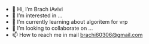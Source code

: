 - 👋 Hi, I’m Brach iAvivi
- 👀 I’m interested in ...
- 🌱 I’m currently learning about algoritem for vrp
- 💞️ I’m looking to collaborate on ...
- 📫 How to reach me in mail brachi60306@gmail.com
<!---
BrachiAvivi/BrachiAvivi is a ✨ special ✨ repository because its `README.md` (this file) appears on your GitHub profile.
You can click the Preview link to take a look at your changes.
--->
